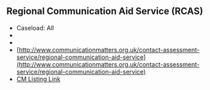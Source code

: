 
## Regional Communication Aid Service (RCAS)

- Caseload: All 
- <i class="fa fa-phone"></i> 
- <i class="fa fa-envelope"></i> <a href="mailto:"></a>
- <i class="fa fa-home"></i> [http://www.communicationmatters.org.uk/contact-assessment-service/regional-communication-aid-service](http://www.communicationmatters.org.uk/contact-assessment-service/regional-communication-aid-service)
- [CM Listing Link]()